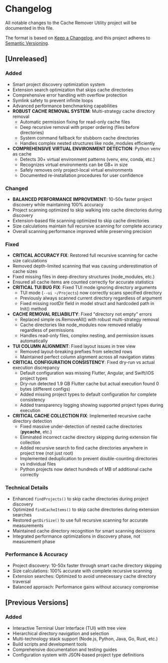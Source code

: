 # Changelog

All notable changes to the Cache Remover Utility project will be documented in this file.

The format is based on [Keep a Changelog](https://keepachangelog.com/en/1.0.0/),
and this project adheres to [Semantic Versioning](https://semver.org/spec/v2.0.0.html).

## [Unreleased]

### Added
- Smart project discovery optimization system  
- Extension search optimization that skips cache directories
- Comprehensive error handling with overflow protection
- Symlink safety to prevent infinite loops
- Advanced performance benchmarking capabilities
- **ROBUST CACHE REMOVAL SYSTEM**: Multi-strategy cache directory removal
  - Automatic permission fixing for read-only cache files
  - Deep recursive removal with proper ordering (files before directories)
  - System command fallback for stubborn cache directories
  - Handles complex nested structures like node_modules efficiently
- **COMPREHENSIVE VIRTUAL ENVIRONMENT DETECTION**: Python venv as cache
  - Detects 30+ virtual environment patterns (venv, env, conda, etc.)
  - Recognizes virtual environments can be GB+ in size
  - Safely removes only project-local virtual environments
  - Documented re-installation procedures for user confidence

### Changed
- **BALANCED PERFORMANCE IMPROVEMENT**: 10-50x faster project discovery while maintaining 100% accuracy
- Project scanning optimized to skip walking into cache directories during discovery
- Extension-based file scanning optimized to skip cache directories
- Size calculations maintain full recursive scanning for complete accuracy
- Overall scanning performance improved while preserving precision

### Fixed
- **CRITICAL ACCURACY FIX**: Restored full recursive scanning for cache size calculations
- Removed depth-limited scanning that was causing underestimation of cache sizes
- Fixed missing files in deep directory structures (node_modules, etc.)
- Ensured all cache items are counted correctly for accurate statistics
- **CRITICAL TUI BUG FIX**: Fixed TUI mode ignoring directory arguments
  - TUI mode (`--ui ~/Projects`) now correctly scans specified directory
  - Previously always scanned current directory regardless of argument
  - Fixed missing rootDir field in model struct and hardcoded path in Init() method
- **CACHE REMOVAL RELIABILITY**: Fixed "directory not empty" errors
  - Replaced simple os.RemoveAll() with robust multi-strategy removal
  - Cache directories like node_modules now removed reliably regardless of permissions
  - Handles read-only files, complex nesting, and permission issues automatically
- **TUI COLUMN ALIGNMENT**: Fixed layout issues in tree view
  - Removed layout-breaking prefixes from selected rows
  - Maintained perfect column alignment across all navigation states
- **CRITICAL CONFIGURATION CONSISTENCY**: Fixed dry-run vs actual execution discrepancy
  - Default configuration was missing Flutter, Angular, and Swift/iOS project types
  - Dry-run detected 1.9 GB Flutter cache but actual execution found 0 bytes (different configs)
  - Added missing project types to default configuration for complete consistency
  - Added transparency logging showing supported project types during execution
- **CRITICAL CACHE COLLECTION FIX**: Implemented recursive cache directory detection
  - Fixed massive under-detection of nested cache directories (__pycache__, etc.)
  - Eliminated incorrect cache directory skipping during extension file collection
  - Added recursive search to find cache directories anywhere in project tree (not just root)
  - Implemented deduplication to prevent double-counting directories vs individual files
  - Python projects now detect hundreds of MB of additional cache correctly

### Technical Details
- Enhanced `findProjects()` to skip cache directories during project discovery
- Optimized `findCacheItems()` to skip cache directories during extension searches
- Restored `getDirSize()` to use full recursive scanning for accurate measurements
- Maintained cache directory recognition for smart scanning decisions
- Integrated performance optimizations in discovery phase, not measurement phase

### Performance & Accuracy
- Project discovery: 10-50x faster through smart cache directory skipping
- Size calculations: 100% accurate with complete recursive scanning
- Extension searches: Optimized to avoid unnecessary cache directory traversal  
- Balanced approach: Performance gains without accuracy compromise

## [Previous Versions]

### Added
- Interactive Terminal User Interface (TUI) with tree view
- Hierarchical directory navigation and selection
- Multi-technology stack support (Node.js, Python, Java, Go, Rust, etc.)
- Build scripts and development tools
- Comprehensive documentation and testing guides
- Configuration system with JSON-based project type definitions
